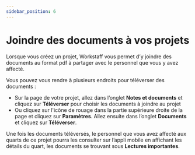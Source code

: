 ```yaml
---
sidebar_position: 6
---
```


# Joindre des documents à vos projets 

Lorsque vous créez un projet, Workstaff vous permet d’y joindre des documents au format pdf à partager avec le personnel que vous y avez affecté.

Vous pouvez vous rendre à plusieurs endroits pour téléverser des documents :
- Sur la page de votre projet, allez dans l’onglet **Notes et documents** et cliquez sur **Téléverser** pour choisir les documents à joindre au projet
- Ou cliquez sur l'icône de rouage dans la partie supérieure droite de la page et cliquez sur **Paramètres**. Allez ensuite dans l’onglet **Documents** et cliquez sur **Téléverser**.

Une fois les documents téléversés, le personnel que vous avez affecté aux quarts de ce projet pourra les consulter sur l’appli mobile en affichant les détails du quart, les documents se trouvant sous **Lectures importantes**. 
